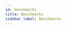 ```yaml
---
id: benchmarks
title: Benchmarks
sidebar_label: Benchmarks
---
```


<div id='myChartContainer'>
    <canvas id="myChart" width="400" height="400"></canvas>
</div>

